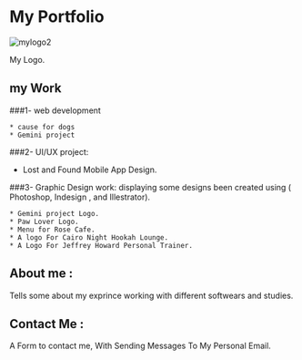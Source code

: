 # My Portfolio
![mylogo2](https://cloud.githubusercontent.com/assets/16232889/20024654/62c4c286-a2be-11e6-8130-138eebfc2df8.png)

  My Logo.

## my Work
###1- web development
```
* cause for dogs
* Gemini project
 ``` 
###2- UI/UX project:
* Lost and Found Mobile App Design.
   
###3- Graphic Design work:
displaying some designs been created using ( Photoshop, Indesign , and Illestrator).
```
* Gemini project Logo.
* Paw Lover Logo.
* Menu for Rose Cafe.
* A logo For Cairo Night Hookah Lounge.
* A Logo For Jeffrey Howard Personal Trainer.
  ```
## About me : 
   Tells some about my exprince working with different softwears and studies.
   
   
## Contact Me :
   A Form to contact me, With Sending Messages To My Personal Email.
